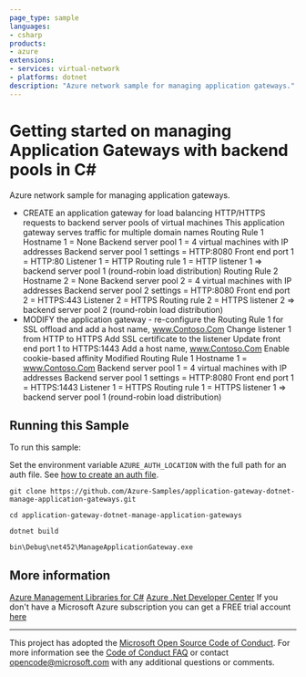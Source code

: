 ```yaml
---
page_type: sample
languages:
- csharp
products:
- azure
extensions:
- services: virtual-network
- platforms: dotnet
description: "Azure network sample for managing application gateways."
---
```


# Getting started on managing Application Gateways with backend pools in C#

 Azure network sample for managing application gateways.
  - CREATE an application gateway for load balancing
    HTTP/HTTPS requests to backend server pools of virtual machines
    This application gateway serves traffic for multiple
    domain names
    Routing Rule 1
    Hostname 1 = None
    Backend server pool 1 = 4 virtual machines with IP addresses
    Backend server pool 1 settings = HTTP:8080
    Front end port 1 = HTTP:80
    Listener 1 = HTTP
    Routing rule 1 = HTTP listener 1 => backend server pool 1
    (round-robin load distribution)
    Routing Rule 2
    Hostname 2 = None
    Backend server pool 2 = 4 virtual machines with IP addresses
    Backend server pool 2 settings = HTTP:8080
    Front end port 2 = HTTPS:443
    Listener 2 = HTTPS
    Routing rule 2 = HTTPS listener 2 => backend server pool 2
    (round-robin load distribution)
  - MODIFY the application gateway - re-configure the Routing Rule 1 for SSL offload and
    add a host name, www.Contoso.Com
    Change listener 1 from HTTP to HTTPS
    Add SSL certificate to the listener
    Update front end port 1 to HTTPS:1443
    Add a host name, www.Contoso.Com
    Enable cookie-based affinity
    Modified Routing Rule 1
    Hostname 1 = www.Contoso.Com
    Backend server pool 1 = 4 virtual machines with IP addresses
    Backend server pool 1 settings = HTTP:8080
    Front end port 1 = HTTPS:1443
    Listener 1 = HTTPS
    Routing rule 1 = HTTPS listener 1 => backend server pool 1
    (round-robin load distribution)


## Running this Sample ##

To run this sample:

Set the environment variable `AZURE_AUTH_LOCATION` with the full path for an auth file. See [how to create an auth file](https://github.com/Azure/azure-libraries-for-net/blob/master/AUTH.md).

    git clone https://github.com/Azure-Samples/application-gateway-dotnet-manage-application-gateways.git

    cd application-gateway-dotnet-manage-application-gateways

    dotnet build

    bin\Debug\net452\ManageApplicationGateway.exe

## More information ##

[Azure Management Libraries for C#](https://github.com/Azure/azure-sdk-for-net/tree/Fluent)
[Azure .Net Developer Center](https://azure.microsoft.com/en-us/develop/net/)
If you don't have a Microsoft Azure subscription you can get a FREE trial account [here](http://go.microsoft.com/fwlink/?LinkId=330212)

---

This project has adopted the [Microsoft Open Source Code of Conduct](https://opensource.microsoft.com/codeofconduct/). For more information see the [Code of Conduct FAQ](https://opensource.microsoft.com/codeofconduct/faq/) or contact [opencode@microsoft.com](mailto:opencode@microsoft.com) with any additional questions or comments.
